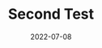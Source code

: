 ---
title: Second Test
description: "I am writing a description for the second test"
date: 2022-07-08
---